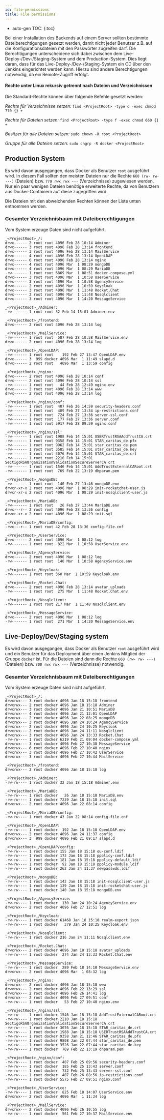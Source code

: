 ```yaml
---
id: file-permissions
title: File permissions
---
```


* auto-gen TOC:
{:toc}

Bei einer Installation des Backends auf einem Server sollten bestimmte Dateiberechtigungen gesetzt werden, damit nicht jeder Benutzer z.B. auf die Konfigurationsdateien mit den Passwörter zugreifen darf.
Die Berechtigungen unterscheidene sich dabei zwischen dem Live-Deploy-/Dev-/Staging-System und dem Production-System. Dies liegt daran, dass für das Live-Deploy-/Dev-/Staging-System ein CD über den Jenkins eingerichtet werden kann. Hierzu sind andere Berechtigungen notwendig, da ein Remote-Zugriff erfolgt.

#### Rechte unter Linux rekursiv getrennt nach Dateien und Verzeichnissen

Die Standard-Rechte können über folgende Befehle gesetzt werden:

_Rechte für Verzeichnisse setzen:_
``find <ProjectRoot> -type d -exec chmod 770 {} +``

_Rechte für Dateien setzen:_
``find <ProjectRoot> -type f -exec chmod 660 {} +``

_Besitzer für alle Dateien setzen:_
``sudo chown -R root <ProjectRoot>``

_Gruppe für alle Dateien setzen:_
``sudo chgrp -R docker <ProjectRoot>``

## Production System
Es wird davon ausgegangen, dass Docker als Benutzer ``root`` ausgeführt wird. In diesem Fall sollten den meisten Dateien nur die Rechte ``660 (rw- rw- ---)`` (Dateien) bzw. ``770 rwx rwx ---`` (Verzeichnisse) zugewiesen werden. Nur ein paar wenigen Dateien benötige erweiterte Rechte, da von Benutzern aus Docker-Containern auf diese zugegriffen wird.

Die Dateien mit den abweichenden Rechten können der Liste unten entnommen werden.

### Gesamter Verzeichnisbaum mit Dateiberechtigungen
Vom System erzeuge Daten sind nicht aufgeführt.

```
_<ProjectRoot>_/:
drwx------ 2 root root 4096 Feb 28 10:14 Adminer
drwx------ 3 root root 4096 Feb 28 13:14 frontend
drwx------ 3 root root 4096 Feb 28 13:14 MailService
drwx------ 4 root root 4096 Feb 28 13:14 OpenLDAP
drwx------ 6 root root 4096 Feb 28 13:14 nginx
drwx------ 4 root root 4096 Mar  1 08:29 mongoDB
drwx------ 4 root root 4096 Mar  1 08:29 MariaDB
-rw------- 1 root root 6869 Mar  1 08:51 docker-compose.yml
drwx------ 3 root root 4096 Mar  1 10:58 UserService
drwx------ 3 root root 4096 Mar  1 10:58 AgencyService
drwx------ 2 root root 4096 Mar  1 10:59 Keycloak
drwx------ 3 root root 4096 Mar  1 11:48 Rocket.Chat
drwx------ 2 root root 4096 Mar  1 11:48 Nosqlclient
drwx------ 3 root root 4096 Mar  1 14:20 MessageService

_<ProjectRoot>_/Adminer:
-rw------- 1 root root 32 Feb 14 15:01 Adminer.env

_<ProjectRoot>_/frontend:
drwx------ 2 root root 4096 Feb 28 13:14 log

_<ProjectRoot>_/MailService:
-rw------- 1 root root  587 Feb 28 10:58 MailService.env
drwx------ 2 root root 4096 Feb 28 13:14 log

_<ProjectRoot>_/OpenLDAP:
-rw------- 1 root root    192 Feb 27 13:47 OpenLDAP.env
drwx------ 3  999 docker 4096 Mar  1 11:49 slapd.d
drwx------ 2 root root   4096 Mar  1 13:59 config

_<ProjectRoot>_/nginx:
drwx------ 2 root root 4096 Feb 28 10:14 conf
drwx------ 2 root root 4096 Feb 28 10:14 ssl
-rw------- 1 root root   44 Feb 28 12:49 nginx.env
drwx------ 2 root root 4096 Feb 28 13:14 www
drwx------ 2 root root 4096 Feb 28 13:14 log

_<ProjectRoot>_/nginx/conf:
-rw------- 1 root root  407 Feb 26 14:59 security-headers.conf
-rw------- 1 root root  409 Feb 27 13:34 ip-restrictions.conf
-rw------- 1 root root  724 Feb 27 13:36 server-ssl.conf
-rw------- 1 root root  177 Feb 27 13:36 server.conf
-rw------- 1 root root 5917 Feb 28 09:59 nginx.conf

_<ProjectRoot>_/nginx/ssl:
-rw------- 1 root root 1988 Feb 14 15:01 USERTrustRSAAddTrustCA.crt
-rw------- 1 root root 9358 Feb 14 15:01 STAR_caritas_de.pfx
-rw------- 1 root root 9962 Feb 14 15:01 star_caritas_de.pem
-rw------- 1 root root 3585 Feb 14 15:01 star_caritas_de.key
-rw------- 1 root root 3076 Feb 14 15:01 STAR_caritas_de.crt
-rw------- 1 root root 2210 Feb 14 15:01 SectigoRSAOrganizationValidationSecureServerCA.crt
-rw------- 1 root root 1546 Feb 14 15:01 AddTrustExternalCARoot.crt
-rw------- 1 root root  769 Feb 22 13:19 dhparam.pem

_<ProjectRoot>_/mongoDB:
-rw------- 1 root root  140 Feb 27 13:46 mongoDB.env
drwxr-xr-x 2 root root 4096 Mar  1 08:29 init-rocketchat-user.js
drwxr-xr-x 2 root root 4096 Mar  1 08:29 init-nosqlclient-user.js

_<ProjectRoot>_/MariaDB:
-rw------- 1 root root   26 Feb 27 13:44 MariaDB.env
drwx---r-- 2 root root 4096 Feb 28 13:36 config
drwxr-xr-x 2 root root 4096 Mar  1 08:29 init.sql

_<ProjectRoot>_/MariaDB/config:
-rwx---r-- 1 root root 42 Feb 28 13:36 config-file.cnf

_<ProjectRoot>_/UserService:
drwx------ 2 root root 4096 Mar  1 08:12 log
-rw------- 1 root root  822 Mar  1 10:58 UserService.env

_<ProjectRoot>_/AgencyService:
drwx------ 2 root root 4096 Mar  1 08:12 log
-rw------- 1 root root  140 Mar  1 10:58 AgencyService.env

_<ProjectRoot>_/Keycloak:
-rw------- 1 root root 368 Mar  1 10:59 Keycloak.env

_<ProjectRoot>_/Rocket.Chat:
drwx------ 2 root root 4096 Feb 28 13:14 avatar_uploads
-rw------- 1 root root  275 Mar  1 11:48 Rocket.Chat.env

_<ProjectRoot>_/Nosqlclient:
-rw------- 1 root root 217 Mar  1 11:48 Nosqlclient.env

_<ProjectRoot>_/MessageService:
drwx------ 2 root root 4096 Mar  1 08:12 log
-rw------- 1 root root  271 Mar  1 14:20 MessageService.env
```

## Live-Deploy/Dev/Staging system
Es wird davon ausgegangen, dass Docker als Benutzer ``root`` ausgeführt wird und ein Benutzer für das Deployment über einen Jenkins Mitglied der Gruppe ``docker`` ist. Für die Dateien sind dann die Rechte ``660 (rw- rw- ---)`` (Dateien) bzw. ``700 rwx rwx ---`` (Verzeichnisse) notwendig.

### Gesamter Verzeichnisbaum mit Dateiberechtigungen
Vom System erzeuge Daten sind nicht aufgeführt.

```
_<ProjectRoot>_/:
drwxrwx--- 3 root docker 4096 Jan 18 15:18 frontend
drwxrwx--- 2 root docker 4096 Jan 18 15:18 Adminer
drwxrwx--- 3 root docker 4096 Jan 21 10:51 MariaDB
drwxrwx--- 4 root docker 4096 Jan 21 12:01 OpenLDAP
drwxrwx--- 2 root docker 4096 Jan 22 08:25 mongoDB
drwxrwx--- 3 root docker 4096 Jan 24 10:24 AgencyService
drwxrwx--- 2 root docker 4096 Jan 24 10:25 Keycloak
drwxrwx--- 2 root docker 4096 Jan 24 11:11 Nosqlclient
drwxrwx--- 3 root docker 4096 Jan 24 13:33 Rocket.Chat
-rw-rw---- 1 root docker 6219 Feb 21 09:04 docker-compose.yml
drwxrwx--- 3 root docker 4096 Feb 27 10:38 MessageService
drwxrwx--- 6 root docker 4096 Feb 27 10:40 nginx
drwxrwx--- 3 root docker 4096 Feb 27 10:42 UserService
drwxrwx--- 3 root docker 4096 Feb 27 10:44 MailService

_<ProjectRoot>_/frontend:
drwxrwx--- 2 root docker 4096 Jan 18 15:18 log

_<ProjectRoot>_/Adminer:
-rw-rw---- 1 root docker 32 Jan 18 15:18 Adminer.env

_<ProjectRoot>_/MariaDB:
-rw-rw---- 1 root docker   26 Jan 18 15:18 MariaDB.env
-rw-rw---- 1 root docker 7239 Jan 18 15:18 init.sql
drwxrwx--- 2 root docker 4096 Jan 22 08:14 config

_<ProjectRoot>_/MariaDB/config:
-rw-rw---- 1 root docker 43 Jan 22 08:14 config-file.cnf

_<ProjectRoot>_/OpenLDAP:
-rw-rw---- 1 root docker  192 Jan 18 15:18 OpenLDAP.env
drwxrwx--- 2 root docker 4096 Jan 24 11:37 config
drwxrwx--- 3  999 docker 4096 Feb 21 09:17 slapd.d

_<ProjectRoot>_/OpenLDAP/config:
-rw-rw---- 1 root docker 155 Jan 18 15:18 ou-conf.ldif
-rw-rw---- 1 root docker 173 Jan 18 15:18 ppolicy-conf.ldif
-rw-rw---- 1 root docker 181 Jan 18 15:18 ppolicy-default.ldif
-rw-rw---- 1 root docker  92 Jan 18 15:18 ppolicy-module.ldif
-rw-rw---- 1 root docker 262 Jan 24 11:37 newpasswds.ldif

_<ProjectRoot>_/mongoDB:
-rw-rw---- 1 root docker 142 Jan 18 15:18 init-nosqlclient-user.js
-rw-rw---- 1 root docker 139 Jan 18 15:18 init-rocketchat-user.js
-rw-rw---- 1 root docker 140 Jan 18 15:18 mongoDB.env

_<ProjectRoot>_/AgencyService:
-rw-rw---- 1 root docker  130 Jan 24 10:24 AgencyService.env
drwxrwx--- 2 root docker 4096 Feb 27 12:51 log

_<ProjectRoot>_/Keycloak:
-rw-rw---- 1 root docker 61468 Jan 18 15:18 realm-export.json
-rw-rw---- 1 root docker   379 Jan 24 10:25 Keycloak.env

_<ProjectRoot>_/Nosqlclient:
-rw-rw---- 1 root docker 216 Jan 24 11:11 Nosqlclient.env

_<ProjectRoot>_/Rocket.Chat:
drwxrwx--- 2 root docker 4096 Jan 18 15:18 avatar_uploads
-rw-rw---- 1 root docker  274 Jan 24 13:33 Rocket.Chat.env

_<ProjectRoot>_/MessageService:
-rw-rw---- 1 root docker  289 Feb 18 14:10 MessageService.env
drwxrwx--- 2 root docker 4096 Mar  1 08:32 log

_<ProjectRoot>_/nginx:
drwxrwx--- 2 root docker 4096 Jan 18 15:18 www
drwxrwx--- 2 root docker 4096 Feb 22 13:29 ssl
drwxrwx--- 2 root docker 4096 Feb 26 14:41 log
drwxrwx--- 2 root docker 4096 Feb 27 09:51 conf
-rw-rw---- 1 root docker   53 Feb 27 10:40 nginx.env

_<ProjectRoot>_/nginx/ssl:
-rw-rw---- 1 root docker 1546 Jan 18 15:18 AddTrustExternalCARoot.crt
-rw-rw---- 1 root docker 2210 Jan 18 15:18 SectigoRSAOrganizationValidationSecureServerCA.crt
-rw-rw---- 1 root docker 3076 Jan 18 15:18 STAR_caritas_de.crt
-rw-rw---- 1 root docker 1988 Jan 18 15:18 USERTrustRSAAddTrustCA.crt
-rw-rw---- 1 root docker 9358 Jan 21 12:46 STAR_caritas_de.pfx
-rw-rw---- 1 root docker 9808 Jan 22 07:44 star_caritas_de.pem
-rw-rw---- 1 root docker 3526 Jan 22 07:44 star_caritas_de.key
-rw-rw---- 1 root docker  769 Feb 22 13:19 dhparam.pem

_<ProjectRoot>_/nginx/conf:
-rw-rw---- 1 root docker  407 Feb 25 09:56 security-headers.conf
-rw-rw---- 1 root docker  185 Feb 25 13:43 server.conf
-rw-rw---- 1 root docker  732 Feb 25 13:43 server-ssl.conf
-rw-rw---- 1 root docker  407 Feb 26 08:56 ip-restrictions.conf
-rw-rw---- 1 root docker 5575 Feb 27 09:51 nginx.conf

_<ProjectRoot>_/UserService:
-rw-rw---- 1 root docker  825 Feb 18 14:07 UserService.env
drwxrwx--- 2 root docker 4096 Mar  1 11:34 log

_<ProjectRoot>_/MailService:
drwxrwx--- 2 root docker 4096 Feb 26 10:55 log
-rw-rw---- 1 root docker  561 Feb 27 10:37 MailService.env
```